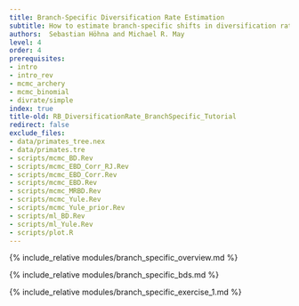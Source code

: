 ```yaml
---
title: Branch-Specific Diversification Rate Estimation
subtitle: How to estimate branch-specific shifts in diversification rates 
authors:  Sebastian Höhna and Michael R. May
level: 4
order: 4
prerequisites:
- intro
- intro_rev
- mcmc_archery
- mcmc_binomial
- divrate/simple
index: true
title-old: RB_DiversificationRate_BranchSpecific_Tutorial
redirect: false
exclude_files:
- data/primates_tree.nex
- data/primates.tre
- scripts/mcmc_BD.Rev
- scripts/mcmc_EBD_Corr_RJ.Rev
- scripts/mcmc_EBD_Corr.Rev
- scripts/mcmc_EBD.Rev
- scripts/mcmc_MRBD.Rev
- scripts/mcmc_Yule.Rev
- scripts/mcmc_Yule_prior.Rev
- scripts/ml_BD.Rev
- scripts/ml_Yule.Rev
- scripts/plot.R
---
```


{% include_relative modules/branch_specific_overview.md %}

{% include_relative modules/branch_specific_bds.md %}

{% include_relative modules/branch_specific_exercise_1.md %}
